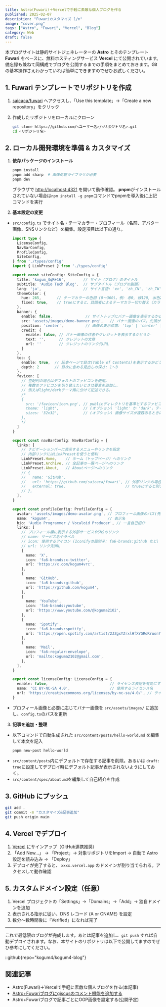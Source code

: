 ```yaml
---
title: Astro(Fuwari)＋Vercelで手軽に素敵な個人ブログを作る
published: 2025-02-07
description: "Fuwariカスタマイズ 1/n"
image: "cover.png"
tags: ["Astro", "Fuwari", "Vercel", "Blog"]
category: Web
draft: false
---
```


本ブログサイトは静的サイトジェネレーターの **Astro** とそのテンプレート **Fuwari** をベースに、無料ホスティングサービス **Vercel** にて公開されています。備忘録も兼ねて同構成でブログを公開するまでの手順をまとめておきます。Gitの基本操作さえわかっていれば簡単にできますのでぜひお試しください。

## 1. Fuwari テンプレートでリポジトリを作成

1. [saicaca/fuwari](https://github.com/saicaca/fuwari) へアクセスし、「Use this template」→「Create a new repository」をクリック

2. 作成したリポジトリをローカルにクローン
   ```bash
   git clone https://github.com/<ユーザー名>/<リポジトリ名>.git
   cd <リポジトリ名>
   ```

## 2. ローカル開発環境を準備 & カスタマイズ

1. **依存パッケージのインストール**  
   ```bash
   pnpm install
   pnpm add sharp  # 画像処理ライブラリが必要
   pnpm dev
   ```
   ブラウザで [http://localhost:4321](http://localhost:4321) を開いて動作確認。 **pnpm**がインストールされていない場合は`npm install -g pnpm`コマンドでpnpmを導入後に上記コマンドを実行

2. **基本設定の変更**  
  - `src/config.ts` でサイト名・テーマカラー・プロフィール（名前、アバター画像、SNSリンクなど）を編集。設定項目は以下の通り。 

    ```typescript
    import type {
      LicenseConfig,
      NavBarConfig,
      ProfileConfig,
      SiteConfig,
    } from './types/config'
    import { LinkPreset } from './types/config'

    export const siteConfig: SiteConfig = {
      title: 'kogum_$qR+16',        // サイト（ブログ）のタイトル
      subtitle: 'Audio Tech Blog',  // サブタイトル（ブログの副題）
      lang: 'ja',                   // サイト言語: 'en', 'zh_CN', 'zh_TW', 'ja', 'ko', 'es', 'th' など
      themeColor: {
        hue: 265,       // テーマカラーの色相 (0〜360)。例: 赤0, 緑120, 水色200, ピンク345 等
        fixed: true,    // trueにすると、訪問者によるテーマカラー切り替え（カラーピッカー）を隠す
      },
      banner: {
        enable: false,               // サイトトップにバナー画像を表示するかどうか
        src: 'assets/images/demo-banner.png',   // バナー画像のパス。先頭が'/'ならpublic直下、そうでなければsrc/assets内
        position: 'center',          // 画像の表示位置: 'top' | 'center' | 'bottom'
        credit: {
          enable: false, // バナー画像の作者やクレジットを表示するかどうか
          text: '',      // クレジットの文章
          url: ''        // クレジットのリンク先URL
        }
      },
      toc: {
        enable: true,  // 記事ページで目次(Table of Contents)を表示するかどうか
        depth: 2       // 目次に含める見出しの深さ: 1〜3
      },
      favicon: [
        // 空配列の場合はデフォルトのファビコンを使用。
        // 複数のファビコンを切り替えたいときは要素を追加し、
        // 例えばlight/darkテーマ用に分けて記述できる。
        /*
        {
          src: '/favicon/icon.png', // publicディレクトリを基準とするファビコンのパス
          theme: 'light',           // (オプション) 'light' か 'dark'。テーマ別ファビコンがある場合に設定
          sizes: '32x32',           // (オプション) 画像サイズが複数あるときに指定
        },
        */
      ]
    }

    export const navBarConfig: NavBarConfig = {
      links: [
        // ナビゲーションバーに表示するメニューやリンクを設定
        // 内部リンクにはLinkPresetを使うと便利
        LinkPreset.Home,    // ホーム（トップページ）へのリンク
        LinkPreset.Archive, // 全記事の一覧ページへのリンク
        LinkPreset.About,   // Aboutページへのリンク
        // {
        //   name: 'GitHub',
        //   url: 'https://github.com/saicaca/fuwari', // 外部リンクの場合
        //   external: true,                           // trueにすると別タブで開き、外部リンクアイコンを表示
        // },
      ],
    }

    export const profileConfig: ProfileConfig = {
      avatar: 'assets/images/demo-avatar.png', // プロフィール画像のパス(先頭'/'なしはsrc/assets/images基準)
      name: 'kogum4',                          // 表示名
      bio: 'Audio Programmer / Vocaloid Producer', // 一言自己紹介
      links: [
        // プロフィール欄に表示する外部サービスやSNSのリンク
        // name: サービス名やラベル
        // icon: 使用するアイコン (Iconifyの識別子: fa6-brands:github など)
        // url: リンク先URL
        {
          name: 'X',
          icon: 'fa6-brands:x-twitter',
          url: 'https://x.com/kogum4vrc',
        },
        {
          name: 'GitHub',
          icon: 'fa6-brands:github',
          url: 'https://github.com/kogum4',
        },
        {
          name: 'YouTube',
          icon: 'fa6-brands:youtube',
          url: 'https://www.youtube.com/@koguma2102',
        },
        {
          name: 'Spotify',
          icon: 'fa6-brands:spotify',
          url: 'https://open.spotify.com/artist/2JZgxYZrxlHfXYGRoRruon?si=skWqYMu0TAioPRpnmwMzFA',
        },
        {
          name: 'Mail',
          icon: 'fa6-regular:envelope',
          url: 'mailto:koguma2102@gmail.com',
        },
      ],
    }

    export const licenseConfig: LicenseConfig = {
      enable: false,                            // ライセンス表記を有効にするかどうか
      name: 'CC BY-NC-SA 4.0',                  // 使用するライセンス名
      url: 'https://creativecommons.org/licenses/by-nc-sa/4.0/', // ライセンスURL
    }
    ```

   - プロフィール画像と必要に応じてバナー画像を `src/assets/images/` に追加し、`config.ts`のパスを更新

3. **記事を追加・整理**  
  - 以下コマンドで自動生成された `src/content/posts/hello-world.md` を編集して本文を記入
    ```bash
    pnpm new-post hello-world
    ```
  - `src/content/posts`内にデフォルトで存在する記事を削除。あるいは `draft: true`に設定してデプロイ時にデフォルト記事が表示されないようにしておく。
  - `src/content/spec/about.md`を編集して自己紹介を作成

## 3. GitHub にプッシュ

```bash
git add .
git commit -m "カスタマイズ&記事追加"
git push origin main
```

## 4. Vercel でデプロイ

1. [Vercel](https://vercel.com/) にサインアップ（GitHub連携推奨）
2. 「Add New...」 → 「Project」→ 対象リポジトリをImport → 自動で Astro 設定を読み込み → 「Deploy」
3. デプロイが完了すると、 `xxxx.vercel.app` のドメインが割り当てられる。アクセスして動作確認

## 5. カスタムドメイン設定（任意）

1. Vercel プロジェクトの「Settings」→「Domains」→「Add」→ 独自ドメインを追加
2. 表示される指示に従い、DNS レコード (A or CNAME) を設定
3. 数分～数時間後に「Verified」になれば完了
---
これで最低限のブログが完成します。あとは記事を追加し、`git push` すれば自動デプロイされます。なお、本サイトのリポジトリは以下で公開してますのでぜひ参考にしてください。

::github{repo="kogum4/kogum4-blog"}

## 関連記事
- Astro(Fuwari)＋Vercelで手軽に素敵な個人ブログを作る(本記事)
- [Astro+Fuwariブログにgiscusのコメント機能を追加する](https://kogum4.com/posts/astro-fuwari-comment-giscus/)
- Astro+Fuwariブログで記事ごとにOGP画像を設定する(公開予定)